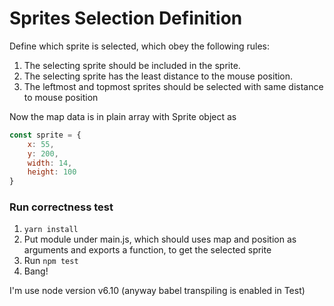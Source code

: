 # Sprites Selection Definition

Define which sprite is selected, which obey the following rules:

1. The selecting sprite should be included in the sprite.
2. The selecting sprite has the least distance to the mouse position.
3. The leftmost and topmost sprites should be selected with same distance to mouse position

Now the map data is in plain array with Sprite object as 

```javascript
const sprite = {
    x: 55,
    y: 200,
    width: 14,
    height: 100
}
```
### Run correctness test

1. `yarn install`
2. Put module under main.js, which should uses map and position as arguments and exports a function, to get the selected sprite 
3. Run `npm test` 
4. Bang!

I'm use node version v6.10 (anyway babel transpiling is enabled in Test)